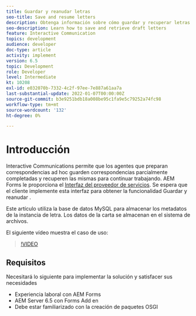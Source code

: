```yaml
---
title: Guardar y reanudar letras
seo-title: Save and resume letters
description: Obtenga información sobre cómo guardar y recuperar letras de borrador
seo-description: Learn how to save and retrieve draft letters
feature: Interactive Communication
topics: development
audience: developer
doc-type: article
activity: implement
version: 6.5
topic: Development
role: Developer
level: Intermediate
kt: 10208
exl-id: e032070b-7332-4c2f-97ee-7e887a61aa7a
last-substantial-update: 2022-01-07T00:00:00Z
source-git-commit: b3e9251bdb18a008be95c1fa9e5c79252a74fc98
workflow-type: tm+mt
source-wordcount: '132'
ht-degree: 0%

---
```


# Introducción

Interactive Communications permite que los agentes que preparan correspondencias ad hoc guarden correspondencias parcialmente completadas y recuperen las mismas para continuar trabajando. AEM Forms le proporciona el [Interfaz del proveedor de servicios](https://developer.adobe.com/experience-manager/reference-materials/6-5/forms/javadocs/com/adobe/fd/ccm/ccr/ccrDocumentInstance/api/services/CCRDocumentInstanceService.html). Se espera que el cliente implemente esta interfaz para obtener la funcionalidad Guardar y reanudar .

Este artículo utiliza la base de datos MySQL para almacenar los metadatos de la instancia de letra. Los datos de la carta se almacenan en el sistema de archivos.

El siguiente vídeo muestra el caso de uso:

>[!VIDEO](https://video.tv.adobe.com/v/342129?quality=12&learn=on)

## Requisitos

Necesitará lo siguiente para implementar la solución y satisfacer sus necesidades

* Experiencia laboral con AEM Forms
* AEM Server 6.5 con Forms Add en
* Debe estar familiarizado con la creación de paquetes OSGI

